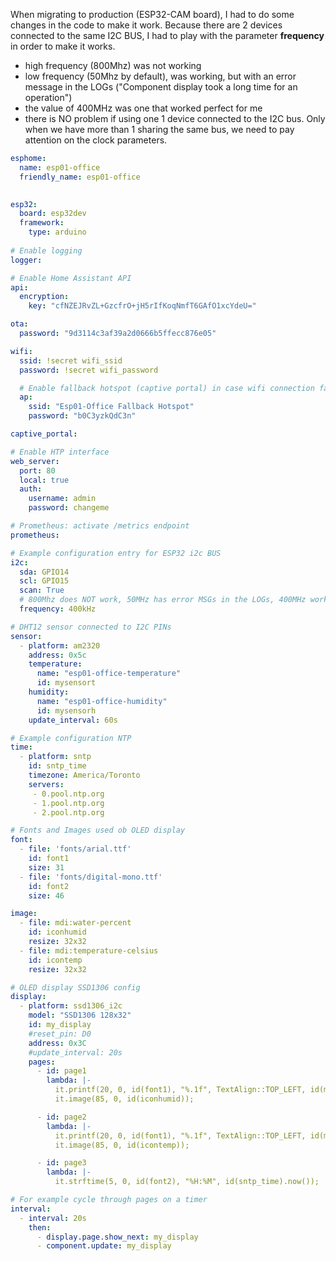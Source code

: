 When migrating to production (ESP32-CAM board), I had to do some changes in the code to make it work. Because there are 2 devices connected to the same I2C BUS, I had to play with the parameter **frequency** in order to make it works. 
- high frequency (800Mhz) was not working
- low frequency (50Mhz by default), was working, but with an error message in the LOGs ("Component display took a long time for an operation")
- the value of 400MHz was one that worked perfect for me
- there is NO problem if using one 1 device connected to the I2C bus. Only when we have more than 1 sharing the same bus, we need to pay attention on the clock parameters. 

```yaml
esphome:
  name: esp01-office
  friendly_name: esp01-office

  
esp32:
  board: esp32dev
  framework:
    type: arduino
  
# Enable logging
logger: 

# Enable Home Assistant API
api:
  encryption:
    key: "cfNZEJRvZL+GzcfrO+jH5rIfKoqNmfT6GAfO1xcYdeU="  

ota:
  password: "9d3114c3af39a2d0666b5ffecc876e05" 

wifi:
  ssid: !secret wifi_ssid
  password: !secret wifi_password

  # Enable fallback hotspot (captive portal) in case wifi connection fails
  ap:
    ssid: "Esp01-Office Fallback Hotspot"
    password: "b0C3yzkQdC3n" 

captive_portal:

# Enable HTP interface
web_server:
  port: 80
  local: true
  auth:
    username: admin
    password: changeme    

# Prometheus: activate /metrics endpoint
prometheus:

# Example configuration entry for ESP32 i2c BUS
i2c:
  sda: GPIO14
  scl: GPIO15
  scan: True
  # 800Mhz does NOT work, 50MHz has error MSGs in the LOGs, 400MHz works fine
  frequency: 400kHz

# DHT12 sensor connected to I2C PINs
sensor:
  - platform: am2320
    address: 0x5c
    temperature:
      name: "esp01-office-temperature"
      id: mysensort
    humidity:
      name: "esp01-office-humidity"
      id: mysensorh
    update_interval: 60s

# Example configuration NTP
time:
  - platform: sntp
    id: sntp_time
    timezone: America/Toronto
    servers:
     - 0.pool.ntp.org
     - 1.pool.ntp.org
     - 2.pool.ntp.org

# Fonts and Images used ob OLED display
font:
  - file: 'fonts/arial.ttf'
    id: font1
    size: 31
  - file: 'fonts/digital-mono.ttf'
    id: font2
    size: 46  

image:
  - file: mdi:water-percent
    id: iconhumid
    resize: 32x32
  - file: mdi:temperature-celsius
    id: icontemp
    resize: 32x32  

# OLED display SSD1306 config
display:
  - platform: ssd1306_i2c
    model: "SSD1306 128x32"
    id: my_display
    #reset_pin: D0
    address: 0x3C
    #update_interval: 20s
    pages:
      - id: page1
        lambda: |-
          it.printf(20, 0, id(font1), "%.1f", TextAlign::TOP_LEFT, id(mysensorh).state);
          it.image(85, 0, id(iconhumid));

      - id: page2
        lambda: |-
          it.printf(20, 0, id(font1), "%.1f", TextAlign::TOP_LEFT, id(mysensort).state);
          it.image(85, 0, id(icontemp));

      - id: page3
        lambda: |-
          it.strftime(5, 0, id(font2), "%H:%M", id(sntp_time).now());

# For example cycle through pages on a timer
interval:
  - interval: 20s
    then:
      - display.page.show_next: my_display
      - component.update: my_display
```
